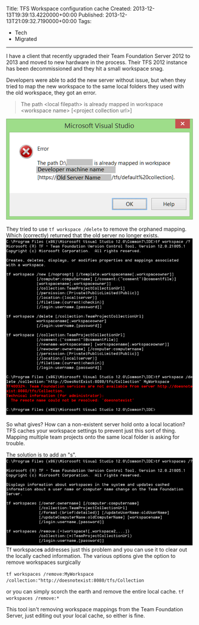 Title: TFS Workspace configuration cache
Created: 2013-12-13T19:39:13.4220000+00:00
Published: 2013-12-13T21:09:32.7190000+00:00
Tags:
 - Tech
 - Migrated
---
I have a client that recently upgraded their Team Foundation Server 2012 to 2013 and moved to new hardware in the process. Their TFS 2012 instance has been decommissioned and they hit a small workspace snag.

Developers were able to add the new server without issue, but when they tried to map the new workspace to the same local folders they used with the old workspace, they got an error.

> The path &lt;local filepath&gt; is already mapped in workspace &lt;workspace name&gt; [&lt;project collection url&gt;]

![Workspace Mapping Error Example](../Content/images/2013/Dec/WorkspaceMapError.PNG)

They tried to use `tf workspace /delete` to remove the orphaned mapping. Which (correctly) returned that the old server no longer exists.
![tf workspace /delete screenshot](../Content/images/2013/Dec/TfWorkspaceDelete.PNG)

So what gives? How can a non-existent server hold onto a local location? TFS caches your workspace settings to prevent just this sort of thing. Mapping multiple team projects onto the same local folder is asking for trouble.

The solution is to add an "s".
![tf workspaces /?](../Content/images/2013/Dec/TfWorkspaces.PNG)
 Tf workspace**s** addresses just this problem and 
you can use it to clear out the locally cached information. The various options give the option to remove workspaces surgically

`tf workspaces /remove:MyWorkspace /collection:"http://doesnotexist:8080/tfs/Collection`

or you can simply scorch the earth and remove the entire local cache.
`tf workspaces /remove:*`

This tool isn't removing workspace mappings from the Team Foundation Server, just editing out your local cache, so either is fine.